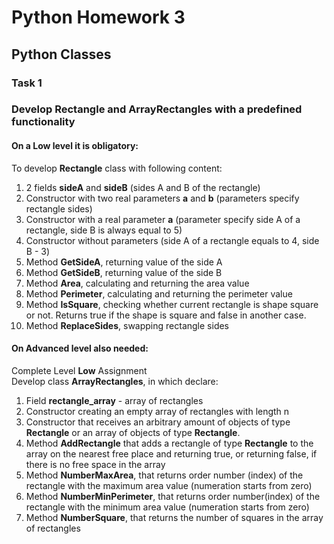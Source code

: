 # Python Homework 3
## Python Classes
### Task 1
### Develop **Rectangle** and **ArrayRectangles** with a predefined functionality
#### On a **Low** level it is obligatory:
To develop **Rectangle** class with following content:
1. 2 fields **sideA** and **sideB** (sides А and В of the rectangle)
1. Constructor with two real parameters **a** and **b** (parameters specify rectangle sides)
1. Constructor with a real parameter **a** (parameter specify side А of a rectangle, side B is always equal to 5)
1. Constructor without parameters (side А of a rectangle equals to 4, side В - 3)
1. Method **GetSideA**, returning value of the side А
1. Method **GetSideВ**, returning value of the side В
1. Method **Area**, calculating and returning the area value
1. Method **Perimeter**, calculating and returning the perimeter value
1. Method **IsSquare**, checking whether current rectangle is shape square or not. Returns true if the shape is square and false in another case.
1. Method **ReplaceSides**, swapping rectangle sides  

#### On **Advanced** level also needed:
Complete Level **Low** Assignment  
Develop class **ArrayRectangles**, in which declare:
1. Field **rectangle_array** - array of rectangles
1. Constructor creating an empty array of rectangles with length n
1. Constructor that receives an arbitrary amount of objects of type **Rectangle** or an array of objects of type **Rectangle**.
1. Method **AddRectangle** that adds a rectangle of type **Rectangle** to the array on the nearest free place and returning true, or returning false, if there is no free space in the array
1. Method **NumberMaxArea**, that returns order number (index) of the rectangle with the maximum area value (numeration starts from zero)
1. Method **NumberMinPerimeter**, that returns order number(index) of the rectangle with the minimum area value (numeration starts from zero)
1. Method **NumberSquare**, that returns the number of squares in the array of rectangles
